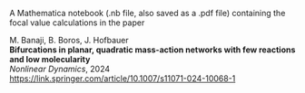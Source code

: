 A Mathematica notebook (.nb file, also saved as a .pdf file) containing the focal value calculations in the paper  

M. Banaji, B. Boros, J. Hofbauer  
**Bifurcations in planar, quadratic mass-action networks with few reactions and low molecularity**  
*Nonlinear Dynamics*, 2024  
https://link.springer.com/article/10.1007/s11071-024-10068-1  
